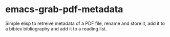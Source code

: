 # emacs-grab-pdf-metadata
Simple elisp to retreive metadata of a PDF file, rename and store it, add it to a bibtex bibliography and add it to a reading list.

